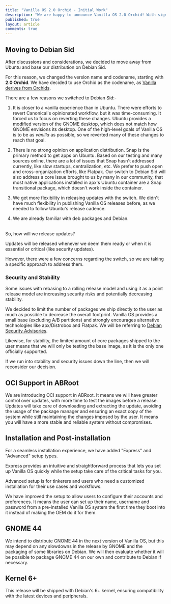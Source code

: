 ```yaml
---
title: "Vanilla OS 2.0 Orchid - Initial Work"
description: "We are happy to announce Vanilla OS 2.0 Orchid! With significant changes that we'd like to go over, like changing the base to Debian Sid, OCI support in ABRoot and more."
published: true
layout: article
comments: true
---
```


## Moving to Debian Sid

After discussions and considerations, we decided to move away from Ubuntu and base our distribution on Debian Sid.

For this reason, we changed the version name and codename, starting with **2.0 Orchid**. We have decided to use Orchid as the codename, as [Vanilla derives from Orchids](https://en.wikipedia.org/wiki/Vanilla).

There are a few reasons we switched to Debian Sid:-

1. It is closer to a vanilla experience than in Ubuntu. There were efforts to revert Canonical's opinionated workflow, but it was time-consuming. It forced us to focus on reverting these changes. Ubuntu provides a modified version of the GNOME desktop, which does not match how GNOME envisions its desktop. One of the high-level goals of Vanilla OS is to be as *vanilla* as possible, so we reverted many of these changes to reach that goal.

2. There is no strong opinion on application distribution. Snap is the primary method to get apps on Ubuntu. Based on our testing and many sources online, there are a lot of issues that Snap hasn't addressed currently, like slow startups, centralization, etc. We prefer to push open and cross-organization efforts, like Flatpak. Our switch to Debian Sid will also address a core issue brought to us by many in our community, that most native applications installed in apx's Ubuntu container are a Snap transitional package, which doesn't work inside the container.

3. We get more flexibility in releasing updates with the switch. We didn't have much flexibility in publishing Vanilla OS releases before, as we needed to follow Ubuntu's release cadence.

4. We are already familiar with deb packages and Debian.

\
So, how will we release updates? 

Updates will be released whenever we deem them ready or when it is essential or critical (like security updates).

However, there were a few concerns regarding the switch, so we are taking a specific approach to address them.

### Security and Stability

Some issues with rebasing to a rolling release model and using it as a point release model are increasing security risks and potentially decreasing stability.

We decided to limit the number of packages we ship directly to the user as much as possible to decrease the overall footprint. Vanilla OS provides a small base (excluding A/B partitions) and strongly encourages alternative technologies like apx/Distrobox and Flatpak. We will be referring to [Debian Security Advisories](https://www.debian.org/security/#DSAS).

Likewise, for stability, the limited amount of core packages shipped to the user means that we will only be testing the base image, as it is the only one officially supported.

If we run into stability and security issues down the line, then we will reconsider our decision.

## OCI Support in ABRoot

We are introducing OCI support in ABRoot. It means we will have greater control over updates, with more time to test the images before a release. Updates will take care of downloading and extracting the update, avoiding the usage of the package manager and ensuring an exact copy of the system while still maintaining the changes imposed by the user. It means you will have a more stable and reliable system without compromises.

## Installation and Post-installation

For a seamless installation experience, we have added "Express" and "Advanced" setup types. 

Express provides an intuitive and straightforward process that lets you set up Vanilla OS quickly while the setup take care of the critical tasks for you. 

Advanced setup is for tinkerers and users who need a customized installation for their use cases and workflows.

We have improved the setup to allow users to configure their accounts and preferences. It means the user can set up their name, username and password from a pre-installed Vanilla OS system the first time they boot into it instead of making the OEM do it for them.

## GNOME 44

We intend to distribute GNOME 44 in the next version of Vanilla OS, but this may depend on any slowdowns in the release by GNOME and the packaging of some libraries on Debian. We will then evaluate whether it will be possible to package GNOME 44 on our own and contribute to Debian if necessary.

## Kernel 6+

This release will be shipped with Debian's 6+ kernel, ensuring compatibility with the latest devices and peripherals.
